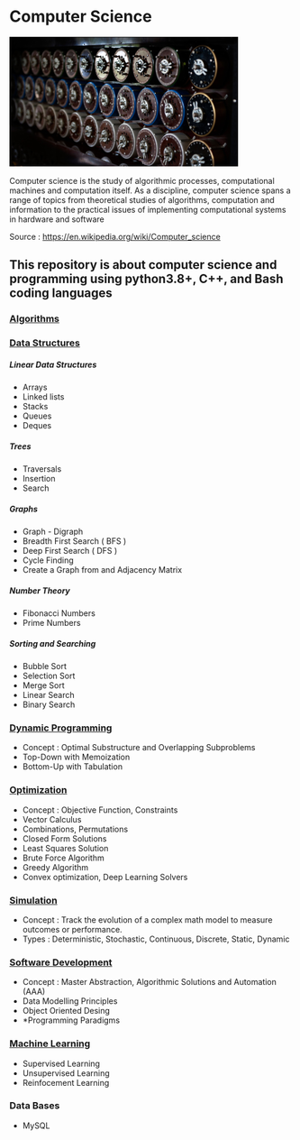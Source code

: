 # Computer Science

![alt text](https://github.com/CatalaniCD/computer_science/blob/main/c_s.png?raw=true)

Computer science is the study of algorithmic processes, computational machines and computation itself. As a discipline, computer science spans a range of topics from theoretical studies of algorithms, computation and information to the practical issues of implementing computational systems in hardware and software

Source : https://en.wikipedia.org/wiki/Computer_science

## This repository is about computer science and programming using python3.8+, C++, and Bash coding languages

 ### [Algorithms](https://github.com/CatalaniCD/computer_science/tree/main/0.%20algorithms)

 ### [Data Structures](https://github.com/CatalaniCD/computer_science/tree/main/1.%20data_structures)

 ##### Linear Data Structures
  - Arrays
  - Linked lists
  - Stacks
  - Queues
  - Deques

 ##### Trees
  - Traversals
  - Insertion
  - Search
 
 ##### Graphs
  - Graph - Digraph
  - Breadth First Search ( BFS )
  - Deep First Search ( DFS )
  - Cycle Finding
  - Create a Graph from and Adjacency Matrix

 ##### Number Theory
  - Fibonacci Numbers
  - Prime Numbers
  
 ##### Sorting and Searching
  - Bubble Sort
  - Selection Sort
  - Merge Sort
  - Linear Search
  - Binary Search
  
 ### [Dynamic Programming](https://github.com/CatalaniCD/computer_science/tree/main/3.%20dynamic_programming)
  - Concept : Optimal Substructure and Overlapping Subproblems
  - Top-Down with Memoization
  - Bottom-Up with Tabulation
  
 ### [Optimization](https://github.com/CatalaniCD/computer_science/tree/main/2.%20optimization)
  - Concept : Objective Function, Constraints
  - Vector Calculus
  - Combinations, Permutations
  - Closed Form Solutions
  - Least Squares Solution
  - Brute Force Algorithm
  - Greedy Algorithm
  - Convex optimization, Deep Learning Solvers

 ### [Simulation](https://github.com/CatalaniCD/computer_science/tree/main/4.%20simulation)
  - Concept : Track the evolution of a complex math model
                  to measure outcomes or performance.
  - Types : Deterministic, Stochastic, 
            Continuous, Discrete,
            Static, Dynamic

 ### [Software Development](https://github.com/CatalaniCD/computer_science/tree/main/5.%20software_dev)
  - Concept : Master Abstraction, Algorithmic Solutions and Automation (AAA)
  - Data Modelling Principles
  - Object Oriented Desing
  - *Programming Paradigms

### [Machine Learning](https://github.com/CatalaniCD/machine_learning)
  - Supervised Learning
  - Unsupervised Learning
  - Reinfocement Learning

### Data Bases
  - MySQL
